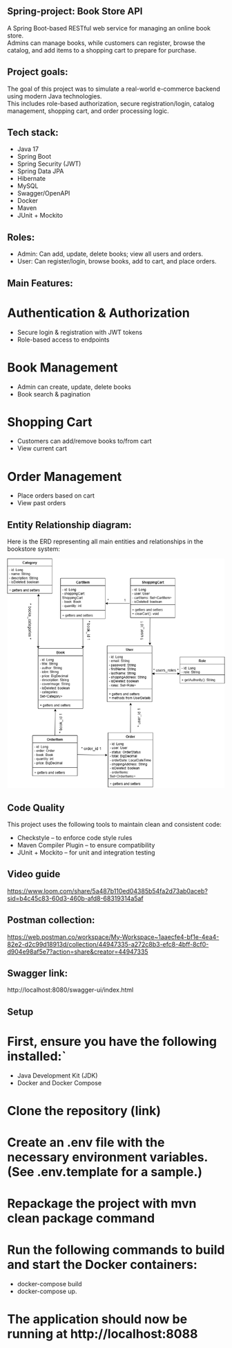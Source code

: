 ## Spring-project: Book Store API

A Spring Boot-based RESTful web service for managing an online book store.  
Admins can manage books, while customers can register, browse the catalog, 
and add items to a shopping cart to prepare for purchase.

## Project goals:

The goal of this project was to simulate a real-world e-commerce backend using modern Java technologies.  
This includes role-based authorization, secure registration/login, catalog management, 
shopping cart, and order processing logic.

## Tech stack:

- Java 17
- Spring Boot
- Spring Security (JWT)
- Spring Data JPA
- Hibernate
- MySQL
- Swagger/OpenAPI
- Docker
- Maven
- JUnit + Mockito

## Roles:

- Admin: Can add, update, delete books; view all users and orders.
- User: Can register/login, browse books, add to cart, and place orders.

## Main Features:

# Authentication & Authorization
- Secure login & registration with JWT tokens
- Role-based access to endpoints

# Book Management
- Admin can create, update, delete books
- Book search & pagination

# Shopping Cart
- Customers can add/remove books to/from cart
- View current cart

# Order Management
- Place orders based on cart
- View past orders

## Entity Relationship diagram:

Here is the ERD representing all main entities and relationships in the bookstore system:

![ER Diagram](/book-store.drawio.png)

## Code Quality

This project uses the following tools to maintain clean and consistent code:

- Checkstyle – to enforce code style rules
- Maven Compiler Plugin – to ensure compatibility
- JUnit + Mockito – for unit and integration testing

## Video guide

https://www.loom.com/share/5a487b110ed04385b54fa2d73ab0aceb?sid=b4c45c83-60d3-460b-afd8-68319314a5af

## Postman collection:

https://web.postman.co/workspace/My-Workspace~1aaecfe4-bf1e-4ea4-82e2-d2c99d18913d/collection/44947335-a272c8b3-efc8-4bff-8cf0-d904e98af5e7?action=share&creator=44947335

## Swagger link:

http://localhost:8080/swagger-ui/index.html

## Setup

# First, ensure you have the following installed:`
- Java Development Kit (JDK)
- Docker and Docker Compose
# Clone the repository (link)
# Create an .env file with the necessary environment variables. (See .env.template for a sample.)
# Repackage the project with mvn clean package command
# Run the following commands to build and start the Docker containers:
- docker-compose build 
- docker-compose up.
# The application should now be running at http://localhost:8088
